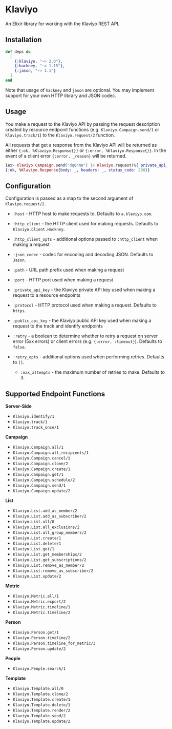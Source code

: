 # Klaviyo

An Elixir library for working with the Klaviyo REST API.

## Installation

```elixir
def deps do
  [
    {:klaviyo, "~> 2.0"},
    {:hackney, "~> 1.15"},
    {:jason, "~> 1.1"}
  ]
end
```

Note that usage of `hackney` and `jason` are optional. You may implement support
for your own HTTP library and JSON codec.

## Usage

You make a request to the Klaviyo API by passing the request description created
by resource endpoint functions (e.g. `Klaviyo.Campaign.send/1` or
`Klaviyo.track/1`) to the `Klaviyo.request/2` function.

All requests that get a response from the Klaviyo API will be returned as either
`{:ok, %Klaviyo.Response{}}` or `{:error, %Klaviyo.Response{}}`. In the event of
a client error `{:error, _reason}` will be returned.

```elixir
iex> Klaviyo.Campaign.send("dqQnNW") |> Klaviyo.request(%{ private_api_key: "..." })
{:ok, %Klaviyo.Response{body: _, headers: _, status_code: 200}}
```

## Configuration

Configuration is passed as a map to the second argument of `Klaviyo.request/2`.

* `:host` - HTTP host to make requests to. Defaults to `a.klaviyo.com`.
* `:http_client` - the HTTP client used for making requests. Defaults to
                   `Klaviyo.Client.Hackney`.
* `:http_client_opts` - additional options passed to `:http_client` when making
                        a request
* `:json_codec` - codec for encoding and decoding JSON. Defaults to `Jason`.
* `:path` - URL path prefix used when making a request

* `:port` - HTTP port used when making a request
* `:private_api_key` - the Klaviyo private API key used when making a request to
                       a resource endpoints
* `:protocol` - HTTP protocol used when making a request. Defaults to `https`.
* `:public_api_key` - the Klaviyo public API key used when making a request to
                      the track and identify endpoints
* `:retry` - a boolean to determine whether to retry a request on server error
            (5xx errors) or client errors (e.g. `{:error, :timeout}`). Defaults
            to `false`.
* `:retry_opts` - additional options used when performing retries. Defaults to
                  `[]`.
  * `:max_attempts` - the maximum number of retries to make. Defaults to 3.

## Supported Endpoint Functions

**Server-Side**

* `Klaviyo.identify/1`
* `Klaviyo.track/1`
* `Klaviyo.track_once/1`

**Campaign**

* `Klaviyo.Campaign.all/1`
* `Klaviyo.Campaign.all_recipients/1`
* `Klaviyo.Campaign.cancel/1`
* `Klaviyo.Campaign.clone/2`
* `Klaviyo.Campaign.create/1`
* `Klaviyo.Campaign.get/1`
* `Klaviyo.Campaign.schedule/2`
* `Klaviyo.Campaign.send/1`
* `Klaviyo.Campaign.update/2`

**List**

* `Klaviyo.List.add_as_member/2`
* `Klaviyo.List.add_as_subscriber/2`
* `Klaviyo.List.all/0`
* `Klaviyo.List.all_exclusions/2`
* `Klaviyo.List.all_group_members/2`
* `Klaviyo.List.create/1`
* `Klaviyo.List.delete/1`
* `Klaviyo.List.get/1`
* `Klaviyo.List.get_memberships/2`
* `Klaviyo.List.get_subscriptions/2`
* `Klaviyo.List.remove_as_member/2`
* `Klaviyo.List.remove_as_subscriber/2`
* `Klaviyo.List.update/2`

**Metric**

* `Klaviyo.Metric.all/1`
* `Klaviyo.Metric.export/2`
* `Klaviyo.Metric.timeline/1`
* `Klaviyo.Metric.timeline/2`

**Person**

* `Klaviyo.Person.get/1`
* `Klaviyo.Person.timeline/2`
* `Klaviyo.Person.timeline_for_metric/3`
* `Klaviyo.Person.update/2`

**People**

* `Klaviyo.People.search/1`

**Template**

* `Klaviyo.Template.all/0`
* `Klaviyo.Template.clone/2`
* `Klaviyo.Template.create/1`
* `Klaviyo.Template.delete/1`
* `Klaviyo.Template.render/2`
* `Klaviyo.Template.send/2`
* `Klaviyo.Template.update/2`
